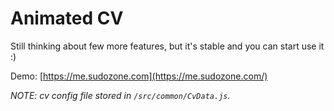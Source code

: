 # Animated CV

Still thinking about few more features, but it's stable and you can start use it :)

Demo: [https://me.sudozone.com](https://me.sudozone.com/)

*NOTE: cv config file stored in `/src/common/CvData.js`.* 
